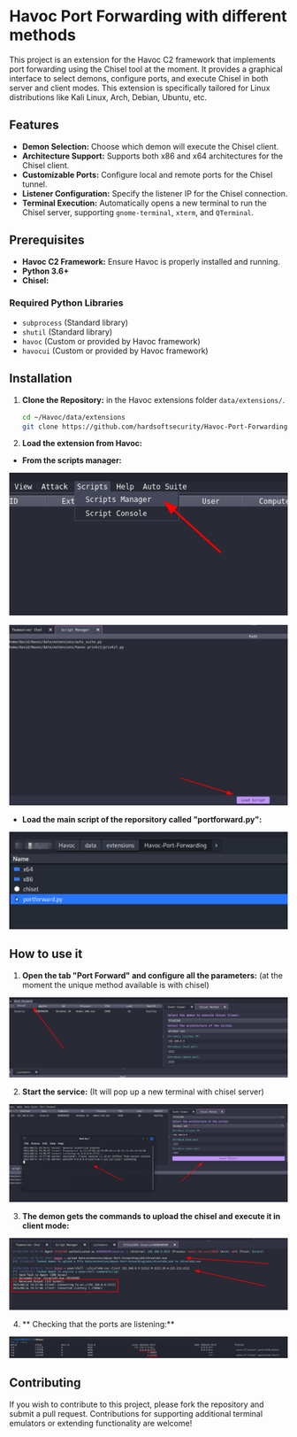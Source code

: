 # Havoc Port Forwarding with different methods

This project is an extension for the Havoc C2 framework that implements port forwarding using the Chisel tool at the moment. It provides a graphical interface to select demons, configure ports, and execute Chisel in both server and client modes. This extension is specifically tailored for Linux distributions like Kali Linux, Arch, Debian, Ubuntu, etc.

## Features

- **Demon Selection:** Choose which demon will execute the Chisel client.
- **Architecture Support:** Supports both x86 and x64 architectures for the Chisel client.
- **Customizable Ports:** Configure local and remote ports for the Chisel tunnel.
- **Listener Configuration:** Specify the listener IP for the Chisel connection.
- **Terminal Execution:** Automatically opens a new terminal to run the Chisel server, supporting `gnome-terminal`, `xterm`, and `QTerminal`.

## Prerequisites

- **Havoc C2 Framework:** Ensure Havoc is properly installed and running.
- **Python 3.6+**
- **Chisel:**

### Required Python Libraries

- `subprocess` (Standard library)
- `shutil` (Standard library)
- `havoc` (Custom or provided by Havoc framework)
- `havocui` (Custom or provided by Havoc framework)

## Installation

1. **Clone the Repository:** in the Havoc extensions folder `data/extensions/`.

   ```bash
   cd ~/Havoc/data/extensions
   git clone https://github.com/hardsoftsecurity/Havoc-Port-Forwarding.git
   ```

2. **Load the extension from Havoc:**

- **From the scripts manager:**
  
![alt text](images/1.png)

![alt text](images/2.png)

- **Load the main script of the reporsitory called "portforward.py":**

![alt text](images/3.png)

## How to use it

1. **Open the tab "Port Forward" and configure all the parameters:** (at the moment the unique method available is with chisel)

![alt text](images/4.png)

2. **Start the service:** (It will pop up a new terminal with chisel server)

![alt text](images/5.png)

3. **The demon gets the commands to upload the chisel and execute it in client mode:**

 ![alt text](images/6.png)

4. ** Checking that the ports are listening:**

 ![alt text](images/7.png)

## Contributing

If you wish to contribute to this project, please fork the repository and submit a pull request. Contributions for supporting additional terminal emulators or extending functionality are welcome!
